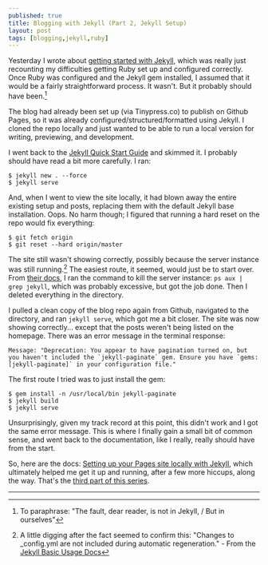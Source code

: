 ```yaml
---
published: true
title: Blogging with Jekyll (Part 2, Jekyll Setup)
layout: post
tags: [blogging,jekyll,ruby]
---
```

Yesterday I wrote about [getting started with Jekyll](/2016/02/23/getting-started-with-jekyll-part-1.html), which was really just recounting my difficulties getting Ruby set up and configured correctly. Once Ruby was configured and the Jekyll gem installed, I assumed that it would be a fairly straightforward process. It wasn't. But it probably should have been.<!--more-->[^1]

The blog had already been set up (via Tinypress.co) to publish on Github Pages, so it was already configured/structured/formatted using Jekyll. I cloned the repo locally and just wanted to be able to run a local version for writing, previewing, and development.

I went back to the [Jekyll Quick Start Guide](http://jekyllrb.com/docs/quickstart/) and skimmed it. I probably should have read a bit more carefully. I ran:

```shell_session
$ jekyll new . --force
$ jekyll serve
```

And, when I went to view the site locally, it had blown away the entire existing setup and posts, replacing them with the default Jekyll base installation. Oops. No harm though; I figured that running a hard reset on the repo would fix everything:

```shell_session
$ git fetch origin
$ git reset --hard origin/master
```

The site still wasn't showing correctly, possibly because the server instance was still running.[^2] The easiest route, it seemed, would just be to start over. From [their docs](http://jekyllrb.com/docs/usage/), I ran the command to kill the server instance: `ps aux | grep jekyll`, which was probably excessive, but got the job done. Then I deleted everything in the directory.

I pulled a clean copy of the blog repo again from Github, navigated to the directory, and ran `jekyll serve`, which got me a bit closer. The site was now showing correctly... except that the posts weren't being listed on the homepage. There was an error message in the terminal response:

```text
Message: "Deprecation: You appear to have pagination turned on, but you haven't included the `jekyll-paginate` gem. Ensure you have `gems: [jekyll-paginate]` in your configuration file."
```

The first route I tried was to just install the gem:

```shell_session
$ gem install -n /usr/local/bin jekyll-paginate
$ jekyll build
$ jekyll serve
```
	
Unsurprisingly, given my track record at this point, this didn't work and I got the same error message. This is where I finally gain a small bit of common sense, and went back to the documentation, like I really, really should have from the start.

So, here are the docs: [Setting up your Pages site locally with Jekyll](https://help.github.com/articles/setting-up-your-pages-site-locally-with-jekyll/), which ultimately helped me get it up and running, after a few more hiccups, along the way. That's the [third part of this series](/2016/02/24/getting-started-with-jekyll-part-3.html).
<hr>

[^1]: To paraphrase: "The fault, dear reader, is not in Jekyll, / But in ourselves"

[^2]: A little digging after the fact seemed to confirm this: "Changes to _config.yml are not included during automatic regeneration." - From the [Jekyll Basic Usage Docs](http://jekyllrb.com/docs/usage/)


